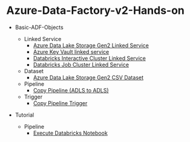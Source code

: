 # Azure-Data-Factory-v2-Hands-on
* Basic-ADF-Objects
    - Linked Service
        - [Azure Data Lake Storage Gen2 Linked Service](Basic-ADF-Objects#Azure-Data-Lake-Storage-Gen2-Linked-Service) 
        - [Azure Key Vault linked service](Basic-ADF-Objects#Azure-Key-Vault-linked-service)
        - [Databricks Interactive Cluster Linked Service](Basic-ADF-Objects#Databricks-Interactive-Cluster-Linked-Service)
        - [Databricks Job Cluster Linked Service](Basic-ADF-Objects#Databricks-Job-Cluster-Linked-Service)
    - Dataset
        - [Azure Data Lake Storage Gen2 CSV Dataset](Basic-ADF-Objects#Azure-Data-Lake-Storage-Gen2-CSV-Dataset) 
    - Pipeline
        - [Copy Pipeline (ADLS to ADLS)](Basic-ADF-Objects#Copy-Pipeline-(ADLS-to-ADLS)) 
    - Trigger
        - [Copy Pipeline Trigger](Basic-ADF-Objects#Copy-Pipeline-Trigger)
        
* Tutorial
    - Pipeline
        - [Execute Databricks Notebook](tutorial/execute-databricks-notebook)
